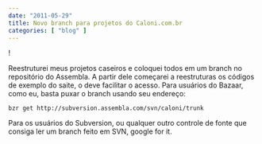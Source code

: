 ```yaml
---
date: "2011-05-29"
title: Novo branch para projetos do Caloni.com.br
categories: [ "blog" ]
---
```

!

Reestruturei meus projetos caseiros e coloquei todos em um branch no repositório do Assembla. A partir dele começarei a reestruturas os códigos de exemplo do saite, o deve facilitar o acesso. Para usuários do Bazaar, como eu, basta puxar o branch usando seu endereço:

    
    bzr get http://subversion.assembla.com/svn/caloni/trunk

Para os usuários do Subversion, ou qualquer outro controle de fonte que consiga ler um branch feito em SVN, google for it.
